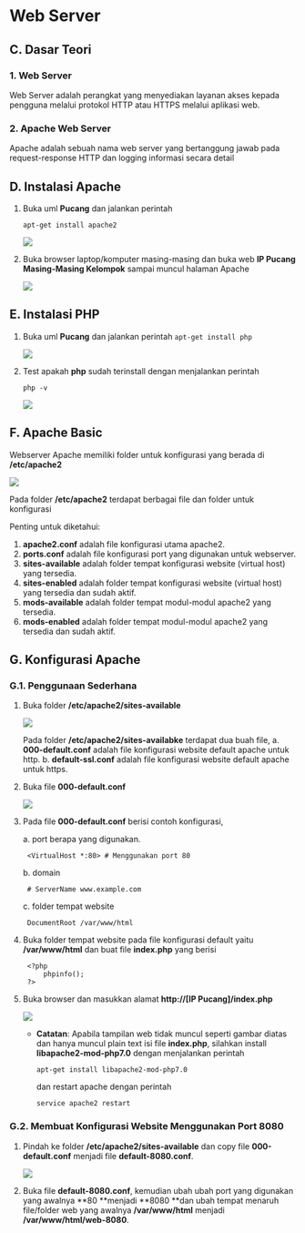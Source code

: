 # Web Server

## C. Dasar Teori
### 1. Web Server
Web Server adalah perangkat yang menyediakan layanan akses kepada pengguna melalui protokol HTTP atau HTTPS melalui aplikasi web.
### 2. Apache Web Server
Apache adalah sebuah nama web server yang bertanggung jawab pada request-response HTTP dan logging informasi secara detail

## D. Instalasi Apache
1. Buka uml **Pucang** dan jalankan perintah

    `apt-get install apache2 `
    
    ![](/WebServer/gambar/1.PNG)
    
2. Buka browser laptop/komputer masing-masing dan buka web **IP Pucang Masing-Masing Kelompok** sampai muncul halaman Apache

    ![](/WebServer/gambar/2.PNG)

## E. Instalasi PHP
1. Buka uml **Pucang** dan jalankan perintah
    `apt-get install php`
    
    ![](/WebServer/gambar/3.PNG)

2. Test apakah **php** sudah terinstall dengan menjalankan perintah

    `php -v`
    
    ![](/WebServer/gambar/4.PNG)

## F. Apache Basic
Webserver Apache memiliki folder untuk konfigurasi yang berada di **/etc/apache2**

![](/WebServer/gambar/5.PNG)

Pada folder **/etc/apache2** terdapat berbagai file dan folder untuk konfigurasi

Penting untuk diketahui:
1. **apache2.conf** adalah file konfigurasi utama apache2.
2. **ports.conf** adalah file konfigurasi port yang digunakan untuk webserver.
3. **sites-available** adalah folder tempat konfigurasi website (virtual host) yang tersedia.
4. **sites-enabled** adalah folder tempat konfigurasi website (virtual host) yang tersedia dan sudah aktif.
5. **mods-available** adalah folder tempat modul-modul apache2 yang tersedia.
6. **mods-enabled** adalah folder tempat modul-modul apache2 yang tersedia dan sudah aktif.

## G. Konfigurasi Apache
### G.1. Penggunaan Sederhana
1. Buka folder **/etc/apache2/sites-available**

    ![](/WebServer/gambar/6.PNG)
    
    Pada folder **/etc/apache2/sites-availabke** terdapat dua buah file,
    a. **000-default.conf** adalah file konfigurasi website default apache untuk http.
    b. **default-ssl.conf** adalah file konfigurasi website default apache untuk https.

2. Buka file **000-default.conf**

    ![](/WebServer/gambar/7.PNG)
3. Pada file **000-default.conf** berisi contoh konfigurasi,

    a. port berapa yang digunakan.
    
        <VirtualHost *:80> # Menggunakan port 80
        
    b. domain
    
        # ServerName www.example.com
        
    c. folder tempat website
    
        DocumentRoot /var/www/html
     
4. Buka folder tempat website pada file konfigurasi default yaitu **/var/www/html** dan buat file **index.php** yang berisi

        <?php
            phpinfo();
        ?>

5. Buka browser dan masukkan alamat **http://[IP Pucang]/index.php**

    ![](/WebServer/gambar/8.PNG)
    
    * **Catatan**:
        Apabila tampilan web tidak muncul seperti gambar diatas dan hanya muncul plain text isi file **index.php**, silahkan install **libapache2-mod-php7.0** dengan menjalankan perintah 
        
        `apt-get install libapache2-mod-php7.0`
        
        dan restart apache dengan perintah
        
        `service apache2 restart`
        
### G.2. Membuat Konfigurasi Website Menggunakan Port 8080
1. Pindah ke folder **/etc/apache2/sites-available** dan copy file **000-default.conf** menjadi file **default-8080.conf**.

    ![](/WebServer/gambar/9.PNG)
    
2. Buka file **default-8080.conf**, kemudian ubah ubah port yang digunakan yang awalnya **80 **menjadi **8080 **dan ubah tempat menaruh file/folder web yang awalnya **/var/www/html** menjadi **/var/www/html/web-8080**.




    
    
